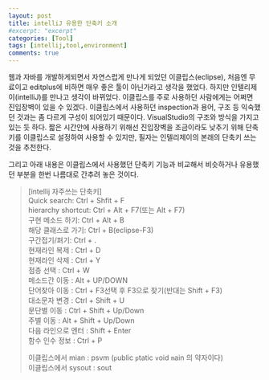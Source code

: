 ```yaml
---
layout: post
title: intelliJ 유용한 단축키 소개
#excerpt: "excerpt"
categories: [Tool]
tags: [intellij,tool,environment]
comments: true
---
```


웹과 자바를 개발하게되면서 자연스럽게 만나게 되었던 이클립스(eclipse), 처음엔 무료이고 editplus에 비하면 매우 좋은 툴이 아닌가라고 생각을 했었다. 하지만 인텔리제이(intelliJ)를 만나고 생각이 바뀌었다. 이클립스를 주로 사용하던 사람에게는 어쩌면 진입장벽이 있을 수 있겠다. 이클립스에서 사용하던 inspection과 용어, 구조 등 익숙했던 것과는 좀 다르게 구성이 되어있기 때문이다. VisualStudio의 구조와 방식을 가지고 있는 듯 하다. 짧은 시간안에 사용하기 위해선 진입장벽을 조금이라도 낮추기 위해 단축키를 이클립스로 설정하여 사용할 수 있지만, 필자는 인텔리제이의 본래의 단축키 쓰는 것을 추천한다.
<!-- more -->

그리고 아래 내용은 이클립스에서 사용했던 단축키 기능과 비교해서 비슷하거나 유용했던 부분을 한번 나름대로 간추려 놓은 것이다.

> [intellij 자주쓰는 단축키] <br/>
> Quick search: Ctrl + Shfit + F <br/>
> hierarchy shortcut: Ctrl + Alt + F7(또는 Alt + F7) <br/>
> 구현 메소드 하기: Ctrl + Alt + B <br/>
> 해당 클래스로 가기: Ctrl + B(eclipse-F3) <br/>
> 구간접기/펴기:  Ctrl + . <br/>
> 현재라인 복제 : Ctrl + D <br/>
> 현재라인 삭제 : Ctrl + Y <br/>
> 점층 선택 : Ctrl + W </br>
> 메소드간 이동 : Alt + UP/DOWN <br/>
> 단어찾아 이동 : Ctrl + F3선택 후 F3으로 찾기(반대는 Shift + F3) <br/>
> 대소문자 변경 : Ctrl + Shift + U <br/>
> 문단별 이동 :  Ctrl + Shift + Up/Down <br/>
> 주별 이동 : Alt + Shift + Up/Down <br/>
> 다음 라인으로 엔터 : Shift + Enter </br>
> 함수 인수 정보 : Ctrl + P <br/>
> 
> 이클립스에서 mian : psvm (`p`ublic `p`tatic `v`oid `m`ain 의 약자이다) <br/>
> 이클립스에서 sysout : sout <br/>
